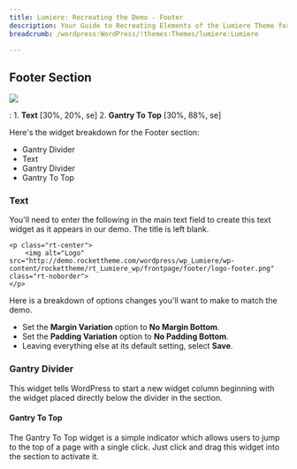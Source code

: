 ```yaml
---
title: Lumiere: Recreating the Demo - Footer
description: Your Guide to Recreating Elements of the Lumiere Theme for WordPress
breadcrumb: /wordpress:WordPress/!themes:Themes/lumiere:Lumiere

---
```


Footer Section
-----
![][demo]

:   1. **Text** [30%, 20%, se]
    2. **Gantry To Top** [30%, 88%, se]

Here's the widget breakdown for the Footer section:

* Gantry Divider
* Text
* Gantry Divider
* Gantry To Top

### Text
You'll need to enter the following in the main text field to create this text widget as it appears in our demo. The title is left blank.

~~~
<p class="rt-center">
    <img alt="Logo" src="http://demo.rockettheme.com/wordpress/wp_Lumiere/wp-content/rockettheme/rt_Lumiere_wp/frontpage/footer/logo-footer.png" class="rt-noborder">
</p>
~~~

Here is a breakdown of options changes you'll want to make to match the demo.

* Set the **Margin Variation** option to **No Margin Bottom**.
* Set the **Padding Variation** option to **No Padding Bottom**.
* Leaving everything else at its default setting, select **Save**.

### Gantry Divider
This widget tells WordPress to start a new widget column beginning with the widget placed directly below the divider in the section.

#### Gantry To Top
The Gantry To Top widget is a simple indicator which allows users to jump to the top of a page with a single click. Just click and drag this widget into the section to activate it.

[demo]: assets/demo_7.jpeg